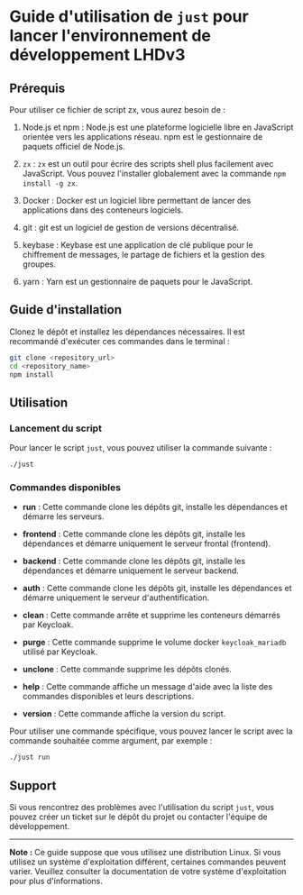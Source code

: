 # Guide d'utilisation de `just` pour lancer l'environnement de développement LHDv3

## Prérequis

Pour utiliser ce fichier de script zx, vous aurez besoin de :

1. Node.js et npm : Node.js est une plateforme logicielle libre en JavaScript orientée vers les applications réseau. npm est le gestionnaire de paquets officiel de Node.js.

2. `zx` : `zx` est un outil pour écrire des scripts shell plus facilement avec JavaScript. Vous pouvez l'installer globalement avec la commande `npm install -g zx`.

3. Docker : Docker est un logiciel libre permettant de lancer des applications dans des conteneurs logiciels.

4. git : git est un logiciel de gestion de versions décentralisé.

5. keybase : Keybase est une application de clé publique pour le chiffrement de messages, le partage de fichiers et la gestion des groupes.

6. yarn : Yarn est un gestionnaire de paquets pour le JavaScript.

## Guide d'installation

Clonez le dépôt et installez les dépendances nécessaires. Il est recommandé d'exécuter ces commandes dans le terminal :

```bash
git clone <repository_url>
cd <repository_name>
npm install
```

## Utilisation

### Lancement du script

Pour lancer le script `just`, vous pouvez utiliser la commande suivante :

```bash
./just
```

### Commandes disponibles

- **run** : Cette commande clone les dépôts git, installe les dépendances et démarre les serveurs.

- **frontend** : Cette commande clone les dépôts git, installe les dépendances et démarre uniquement le serveur frontal (frontend).

- **backend** : Cette commande clone les dépôts git, installe les dépendances et démarre uniquement le serveur backend.

- **auth** : Cette commande clone les dépôts git, installe les dépendances et démarre uniquement le serveur d'authentification.

- **clean** : Cette commande arrête et supprime les conteneurs démarrés par Keycloak.

- **purge** : Cette commande supprime le volume docker `keycloak_mariadb` utilisé par Keycloak.

- **unclone** : Cette commande supprime les dépôts clonés.

- **help** : Cette commande affiche un message d'aide avec la liste des commandes disponibles et leurs descriptions.

- **version** : Cette commande affiche la version du script.

Pour utiliser une commande spécifique, vous pouvez lancer le script avec la commande souhaitée comme argument, par exemple :

```bash
./just run
```

## Support

Si vous rencontrez des problèmes avec l'utilisation du script `just`, vous pouvez créer un ticket sur le dépôt du projet ou contacter l'équipe de développement.

---

**Note :** Ce guide suppose que vous utilisez une distribution Linux. Si vous utilisez un système d'exploitation différent, certaines commandes peuvent varier. Veuillez consulter la documentation de votre système d'exploitation pour plus d'informations.
